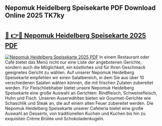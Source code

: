 ## Nepomuk Heidelberg Speisekarte PDF Download Online 2025 TK7ky

# <h2><a href="http://gcb3q1.nevu.top/?p=Nepomuk+Heidelberg+Speisekarte">🔗 👉🔴 Nepomuk Heidelberg Speisekarte 2025 PDF</a></h2>

[![Nepomuk Heidelberg Speisekarte 2025 PDF](https://i.imgur.com/dBaPXMq.png)](http://gcb3q1.nevu.top/?p=Nepomuk+Heidelberg+Speisekarte)
In einem Restaurant oder Café bietet das Menü nicht nur eine Liste der angebotenen Gerichte, sondern auch die Möglichkeit, ein köstliches und für Ihren Geschmack geeignetes Gericht zu wählen. Auf unserer Nepomuk Heidelberg Speisekarte empfehlen wir einen Salatbereich, in dem Sie aus über 10 verschiedenen Salaten wählen können, die mit frischen Zutaten zubereitet werden. Für Fleischliebhaber bietet unsere Nepomuk Heidelberg Speisekarte eine große Auswahl an Gerichten: Rindfleisch, Schweinefleisch, Huhn und Fisch. Unseren Auserwählten bieten wir Gourmet-Gerichte wie Schaschlik und Steak an, die auf einem alten Feuer zubereitet werden. Die Nepomuk Heidelberg Speisekarte unserer Cafeteria bietet eine große Auswahl an Desserts, von traditionellen Kuchen und Kuchen bis hin zu exquisiten Crème Brûlée und Schokoladenkugeln.
